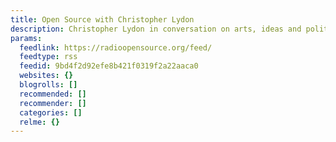 ```yaml
---
title: Open Source with Christopher Lydon
description: Christopher Lydon in conversation on arts, ideas and politics
params:
  feedlink: https://radioopensource.org/feed/
  feedtype: rss
  feedid: 9bd4f2d92efe8b421f0319f2a22aaca0
  websites: {}
  blogrolls: []
  recommended: []
  recommender: []
  categories: []
  relme: {}
---
```

